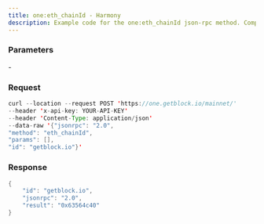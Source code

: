 ```yaml
---
title: one:eth_chainId - Harmony
description: Example code for the one:eth_chainId json-rpc method. Сomplete guide on how to use one:eth_chainId json-rpc in GetBlock.io Web3 documentation.
---
```


### Parameters


\-

### Request

``` java
curl --location --request POST 'https://one.getblock.io/mainnet/' 
--header 'x-api-key: YOUR-API-KEY' 
--header 'Content-Type: application/json' 
--data-raw '{"jsonrpc": "2.0",
"method": "eth_chainId",
"params": [],
"id": "getblock.io"}'
```

###  Response

``` java
{
    "id": "getblock.io",
    "jsonrpc": "2.0",
    "result": "0x63564c40"
}
```

